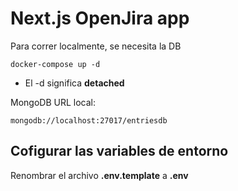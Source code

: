 # Next.js OpenJira app
Para correr localmente, se necesita la DB

```
docker-compose up -d
```
* El -d significa __detached__

MongoDB URL local: 

```
mongodb://localhost:27017/entriesdb
```

## Cofigurar las variables de entorno
Renombrar el archivo __.env.template__ a __.env__
